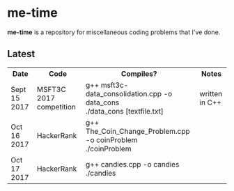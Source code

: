 # me-time
<b>me-time</b> is a repository for miscellaneous coding problems that I've done.

## Latest

<table>
  <tr>
    <th>Date</th>
    <th>Code</th>
    <th>Compiles?</th>
    <th>Notes</th>
  </tr>
  <tr>
    <td>Sept 15 2017</td>
    <td>MSFT3C 2017 competition</td>
    <td>g++ msft3c-data_consolidation.cpp -o data_cons</br>./data_cons [textfile.txt]
    </td>
    <td>written in C++</td>
  </tr>
  <tr>
    <td>Oct 16 2017</td>
    <td>HackerRank</td>
    <td>g++ The_Coin_Change_Problem.cpp -o coinProblem</br>./coinProblem </td>
    <td></td>
  </tr>
    <tr>
    <td>Oct 17 2017</td>
    <td>HackerRank</td>
    <td>g++ candies.cpp -o candies</br>./candies </td>
    <td></td>
  </tr>


</table>

